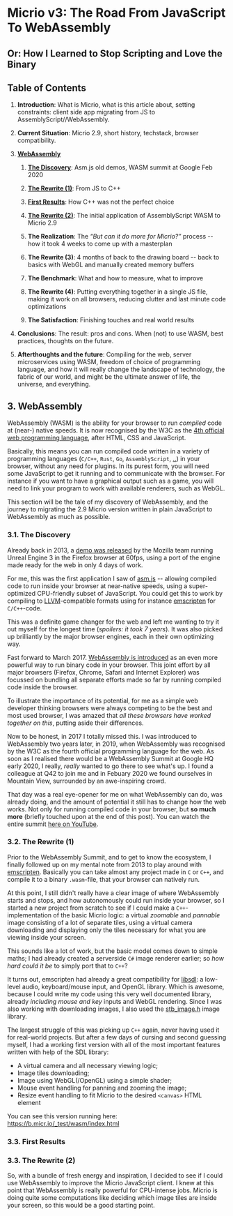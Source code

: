 # Micrio v3: The Road From JavaScript To WebAssembly

## Or: How I Learned to Stop Scripting and Love the Binary


## Table of Contents

1. **Introduction**:
What is Micrio, what is this article about, setting constraints: client side app migrating from JS to AssemblyScript//WebAssembly.

2. **Current Situation**:
Micrio 2.9, short history, techstack, browser compatibility.

3. **[WebAssembly](#3-webassembly)**

	1. **[The Discovery](#31-the-discovery)**:
	Asm.js old demos, WASM summit at Google Feb 2020

	2. **[The Rewrite (1)](#32-the-rewrite-1)**:
	From JS to C++

	3. **[First Results](#33-first-results)**:
	How C++ was not the perfect choice

	4. **[The Rewrite (2)](#34-the-rewrite-2)**:
	The initial application of AssemblyScript WASM to Micrio 2.9

	5. **The Realization**:
	The *“But can it do more for Micrio?”* process -- how it took 4 weeks to come up with a masterplan

	6. **The Rewrite (3)**:
	4 months of back to the drawing board -- back to basics with WebGL and manually created memory buffers

	7. **The Benchmark**:
	What and how to measure, what to improve

	8. **The Rewrite (4)**:
	Putting everything together in a single JS file, making it work on all browsers, reducing clutter and last minute code optimizations

	9. **The Satisfaction**:
	Finishing touches and real world results

4. **Conclusions**:
The result: pros and cons. When (not) to use WASM, best practices, thoughts on the future.

5. **Afterthoughts and the future**:
Compiling for the web, server microservices using WASM, freedom of choice of programming language, and how it will really change the landscape of technology, the fabric of our world, and might be the ultimate answer of life, the universe, and everything.




## 3. WebAssembly

WebAssembly (WASM) is the ability for your browser to run *compiled* code at (near-) native speeds. It is now recognised by the W3C as the [4th official web programming language](https://www.w3.org/2019/12/pressrelease-wasm-rec.html.en), after HTML, CSS and JavaScript.

Basically, this means you can run compiled code written in a variety of programming languages (`C/C++`, `Rust`, `Go`, `AssemblyScript`, [..](https://github.com/appcypher/awesome-wasm-langs "and many many more")) in your browser, without any need for plugins. In its purest form, you will need some JavaScript to get it running and to communicate with the browser. For instance if you want to have a graphical output such as a game, you will need to link your program to work with available renderers, such as WebGL.

This section will be the tale of my discovery of WebAssembly, and the journey to migrating the 2.9 Micrio version written in plain JavaScript to WebAssembly as much as possible.



### 3.1. The Discovery

Already back in 2013, a [demo was released](https://www.youtube.com/watch?v=BV32Cs_CMqo) by the Mozilla team running Unreal Engine 3 in the Firefox browser at 60fps, using a port of the engine made ready for the web in only 4 days of work.

For me, this was the first application I saw of [asm.js](https://en.wikipedia.org/wiki/Asm.js) -- allowing compiled code to run inside your browser at near-native speeds, using a super-optimized CPU-friendly subset of JavaScript. You could get this to work by compiling to [LLVM](https://en.wikipedia.org/wiki/LLVM)-compatible formats using for instance [emscripten](https://emscripten.org/) for `C/C++`-code. 

This was a definite game changer for the web and left me wanting to try it out myself for the longest time (*spoilers: it took 7 years*). It was also picked up brilliantly by the major browser engines, each in their own optimizing way.

Fast forward to March 2017. [WebAssembly is introduced](https://hacks.mozilla.org/2017/03/why-webassembly-is-faster-than-asm-js/) as an even more powerful way to run binary code in your browser. This joint effort by all major browsers (Firefox, Chrome, Safari and Internet Explorer) was focussed on bundling all separate efforts made so far by running compiled code inside the browser.

To illustrate the importance of its potential, for me as a simple web developer thinking browsers were always competing to be the best and most used browser, I was amazed that *all these browsers have worked together on this*, putting aside their differences.

Now to be honest, in 2017 I totally missed this. I was introduced to WebAssembly two years later, in 2019, when WebAssembly was recognised by the W3C as the fourth official programming language for the web. As soon as I realised there would be a WebAssembly Summit at Google HQ early 2020, I really, *really* wanted to go there to see what's up. I found a colleague at Q42 to join me and in Febuary 2020 we found ourselves in Mountain View, surrounded by an awe-inspiring crowd.

That day was a real eye-opener for me on what WebAssembly can do, was already doing, and the amount of potential it still has to change how the web works. Not only for running compiled code in your browser, but **so much more** (briefly touched upon at the end of this post). You can watch the entire summit [here on YouTube](https://www.youtube.com/watch?v=IBZFJzGnBoU&list=PL6ed-L7Ni0yQ1pCKkw1g3QeN2BQxXvCPK).



### 3.2. The Rewrite (1)

Prior to the WebAssembly Summit, and to get to know the ecosystem, I finally followed up on my mental note from 2013 to play around with [emscripten](https://emscripten.org/). Basically you can take almost any project made in `C` or `C++`, and compile it to a binary `.wasm`-file, that your browser can natively run. 

At this point, I still didn't really have a clear image of where WebAssembly starts and stops, and how autonomously could run inside your browser, so I started a new project from scratch to see if I could make a `C++`-implementation of the basic Micrio logic: a virtual *zoomable* and *pannable* image consisting of a lot of separate tiles, using a virtual camera downloading and displaying only the tiles necessary for what you are viewing inside your screen.

This sounds like a lot of work, but the basic model comes down to simple maths; I had already created a serverside `C#` image renderer earlier; so *how hard could it be* to simply port that to `C++`?

It turns out, emscripten had already a great compatibility for [libsdl](https://www.libsdl.org/): a low-level audio, keyboard/mouse input, and OpenGL library. Which is awesome, because I could write my code using this very well documented library, already *including mouse and key* inputs and WebGL rendering. Since I was also working with downloading images, I also used the [stb_image.h](https://github.com/nothings/stb) image library.

The largest struggle of this was picking up `C++` again, never having used it for real-world projects. But after a few days of cursing and second guessing myself, I had a working first version with all of the most important features written with help of the SDL library:

* A virtual camera and all necessary viewing logic;
* Image tiles downloading;
* Image using WebGL(/OpenGL) using a simple shader;
* Mouse event handling for panning and zooming the image;
* Resize event handling to fit Micrio to the desired `<canvas>` HTML element

You can see this version running here: https://b.micr.io/_test/wasm/index.html



### 3.3. First Results




### 3.3. The Rewrite (2)

So, with a bundle of fresh energy and inspiration, I decided to see if I could use WebAssembly to improve the Micrio JavaScript client. I knew at this point that WebAssembly is really powerful for CPU-intense jobs. Micrio is doing quite some computations like deciding which image tiles are inside your screen, so this would be a good starting point.

